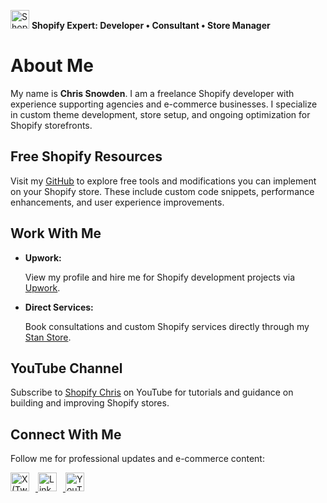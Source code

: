 <img width="30px" height="30px" src="https://cdn.worldvectorlogo.com/logos/shopify.svg" alt="Shopify Logo" /> **Shopify Expert: Developer • Consultant • Store Manager**
<h1>About Me</h1> <p>My name is <strong>Chris Snowden</strong>. I am a freelance Shopify developer with experience supporting agencies and e-commerce businesses. I specialize in custom theme development, store setup, and ongoing optimization for Shopify storefronts.</p>
<h2>Free Shopify Resources</h2> <p>Visit my <a href="https://github.com/" target="_blank">GitHub</a> to explore free tools and modifications you can implement on your Shopify store. These include custom code snippets, performance enhancements, and user experience improvements.</p>
<h2>Work With Me</h2> <ul> <li> <strong>Upwork:</strong> <p>View my profile and hire me for Shopify development projects via <a href="https://www.upwork.com/freelancers/~014fa307150d741118" target="_blank">Upwork</a>.</p> </li> <li> <strong>Direct Services:</strong> <p>Book consultations and custom Shopify services directly through my <a href="https://stan.store/ChrisSnowden" target="_blank">Stan Store</a>.</p> </li> </ul>
<h2>YouTube Channel</h2> <p>Subscribe to <a href="https://www.youtube.com/@ShopifyChris" target="_blank">Shopify Chris</a> on YouTube for tutorials and guidance on building and improving Shopify stores.</p>
<h2>Connect With Me</h2> <p>Follow me for professional updates and e-commerce content:</p> <a href="https://x.com/ShopifyDevChris" target="_blank"> <img src="https://cdn-icons-png.flaticon.com/512/733/733579.png" alt="X (Twitter)" width="30" style="margin-right: 10px;" /> </a> <a href="https://www.linkedin.com/in/chris-s-302939268/" target="_blank"> <img src="https://cdn-icons-png.flaticon.com/512/145/145807.png" alt="LinkedIn" width="30" style="margin-right: 10px;" /> </a> <a href="https://www.youtube.com/@ShopifyChris" target="_blank"> <img src="https://cdn-icons-png.flaticon.com/512/1384/1384060.png" alt="YouTube" width="30" style="margin-right: 10px;" /> </a>
